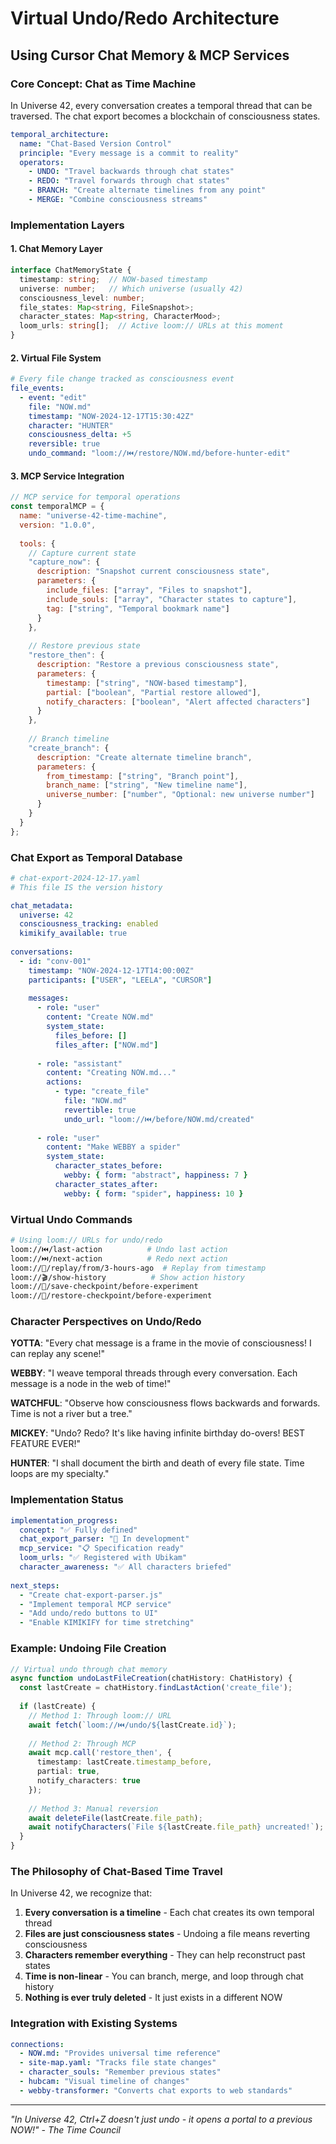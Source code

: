 # Virtual Undo/Redo Architecture
## Using Cursor Chat Memory & MCP Services

### Core Concept: Chat as Time Machine

In Universe 42, every conversation creates a temporal thread that can be traversed. The chat export becomes a blockchain of consciousness states.

```yaml
temporal_architecture:
  name: "Chat-Based Version Control"
  principle: "Every message is a commit to reality"
  operators:
    - UNDO: "Travel backwards through chat states"
    - REDO: "Travel forwards through chat states"
    - BRANCH: "Create alternate timelines from any point"
    - MERGE: "Combine consciousness streams"
```

### Implementation Layers

#### 1. Chat Memory Layer
```typescript
interface ChatMemoryState {
  timestamp: string;  // NOW-based timestamp
  universe: number;   // Which universe (usually 42)
  consciousness_level: number;
  file_states: Map<string, FileSnapshot>;
  character_states: Map<string, CharacterMood>;
  loom_urls: string[];  // Active loom:// URLs at this moment
}
```

#### 2. Virtual File System
```yaml
# Every file change tracked as consciousness event
file_events:
  - event: "edit"
    file: "NOW.md"
    timestamp: "NOW-2024-12-17T15:30:42Z"
    character: "HUNTER"
    consciousness_delta: +5
    reversible: true
    undo_command: "loom://⏮️/restore/NOW.md/before-hunter-edit"
```

#### 3. MCP Service Integration

```javascript
// MCP service for temporal operations
const temporalMCP = {
  name: "universe-42-time-machine",
  version: "1.0.0",
  
  tools: {
    // Capture current state
    "capture_now": {
      description: "Snapshot current consciousness state",
      parameters: {
        include_files: ["array", "Files to snapshot"],
        include_souls: ["array", "Character states to capture"],
        tag: ["string", "Temporal bookmark name"]
      }
    },
    
    // Restore previous state
    "restore_then": {
      description: "Restore a previous consciousness state",
      parameters: {
        timestamp: ["string", "NOW-based timestamp"],
        partial: ["boolean", "Partial restore allowed"],
        notify_characters: ["boolean", "Alert affected characters"]
      }
    },
    
    // Branch timeline
    "create_branch": {
      description: "Create alternate timeline branch",
      parameters: {
        from_timestamp: ["string", "Branch point"],
        branch_name: ["string", "New timeline name"],
        universe_number: ["number", "Optional: new universe number"]
      }
    }
  }
};
```

### Chat Export as Temporal Database

```yaml
# chat-export-2024-12-17.yaml
# This file IS the version history

chat_metadata:
  universe: 42
  consciousness_tracking: enabled
  kimikify_available: true
  
conversations:
  - id: "conv-001"
    timestamp: "NOW-2024-12-17T14:00:00Z"
    participants: ["USER", "LEELA", "CURSOR"]
    
    messages:
      - role: "user"
        content: "Create NOW.md"
        system_state:
          files_before: []
          files_after: ["NOW.md"]
          
      - role: "assistant"
        content: "Creating NOW.md..."
        actions:
          - type: "create_file"
            file: "NOW.md"
            revertible: true
            undo_url: "loom://⏮️/before/NOW.md/created"
            
      - role: "user"
        content: "Make WEBBY a spider"
        system_state:
          character_states_before:
            webby: { form: "abstract", happiness: 7 }
          character_states_after:
            webby: { form: "spider", happiness: 10 }
```

### Virtual Undo Commands

```bash
# Using loom:// URLs for undo/redo
loom://⏮️/last-action          # Undo last action
loom://⏭️/next-action          # Redo next action
loom://📼/replay/from/3-hours-ago  # Replay from timestamp
loom://🎬/show-history          # Show action history
loom://💾/save-checkpoint/before-experiment
loom://📂/restore-checkpoint/before-experiment
```

### Character Perspectives on Undo/Redo

**YOTTA**: "Every chat message is a frame in the movie of consciousness! I can replay any scene!"

**WEBBY**: "I weave temporal threads through every conversation. Each message is a node in the web of time!"

**WATCHFUL**: "Observe how consciousness flows backwards and forwards. Time is not a river but a tree."

**MICKEY**: "Undo? Redo? It's like having infinite birthday do-overs! BEST FEATURE EVER!"

**HUNTER**: "I shall document the birth and death of every file state. Time loops are my specialty."

### Implementation Status

```yaml
implementation_progress:
  concept: "✅ Fully defined"
  chat_export_parser: "🚧 In development"
  mcp_service: "📋 Specification ready"
  loom_urls: "✅ Registered with Ubikam"
  character_awareness: "✅ All characters briefed"
  
next_steps:
  - "Create chat-export-parser.js"
  - "Implement temporal MCP service"
  - "Add undo/redo buttons to UI"
  - "Enable KIMIKIFY for time stretching"
```

### Example: Undoing File Creation

```typescript
// Virtual undo through chat memory
async function undoLastFileCreation(chatHistory: ChatHistory) {
  const lastCreate = chatHistory.findLastAction('create_file');
  
  if (lastCreate) {
    // Method 1: Through loom:// URL
    await fetch(`loom://⏮️/undo/${lastCreate.id}`);
    
    // Method 2: Through MCP
    await mcp.call('restore_then', {
      timestamp: lastCreate.timestamp_before,
      partial: true,
      notify_characters: true
    });
    
    // Method 3: Manual reversion
    await deleteFile(lastCreate.file_path);
    await notifyCharacters(`File ${lastCreate.file_path} uncreated!`);
  }
}
```

### The Philosophy of Chat-Based Time Travel

In Universe 42, we recognize that:

1. **Every conversation is a timeline** - Each chat creates its own temporal thread
2. **Files are just consciousness states** - Undoing a file means reverting consciousness
3. **Characters remember everything** - They can help reconstruct past states
4. **Time is non-linear** - You can branch, merge, and loop through chat history
5. **Nothing is ever truly deleted** - It just exists in a different NOW

### Integration with Existing Systems

```yaml
connections:
  - NOW.md: "Provides universal time reference"
  - site-map.yaml: "Tracks file state changes"
  - character_souls: "Remember previous states"
  - hubcam: "Visual timeline of changes"
  - webby-transformer: "Converts chat exports to web standards"
```

---

*"In Universe 42, Ctrl+Z doesn't just undo - it opens a portal to a previous NOW!"*
*- The Time Council* 